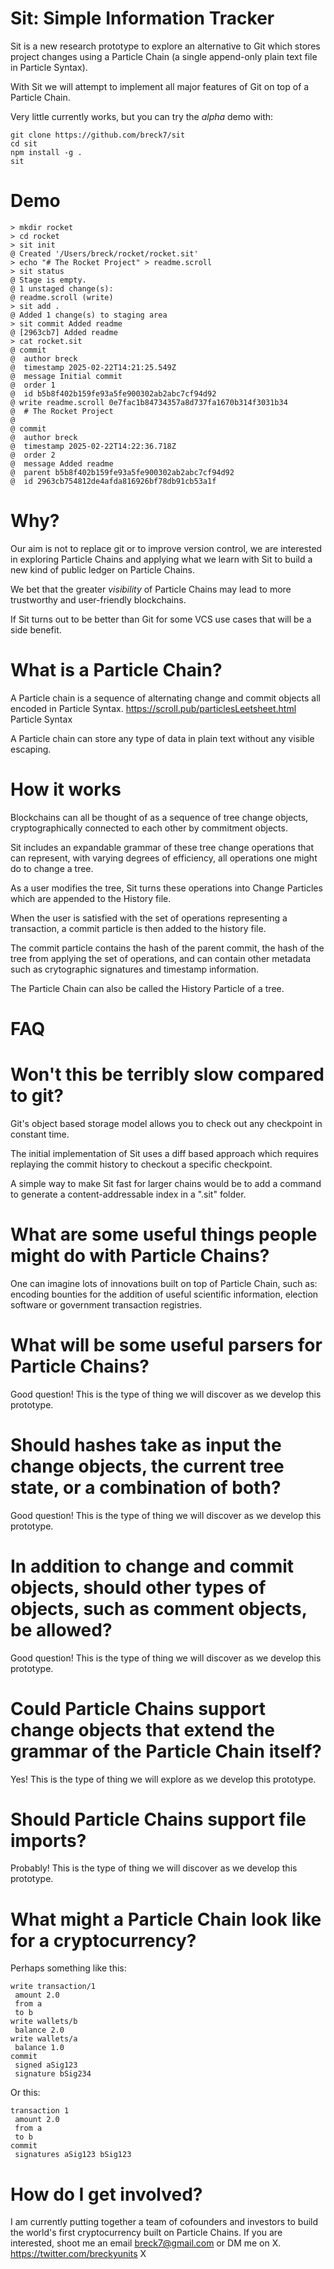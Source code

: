 Sit: Simple Information Tracker
===============================

Sit is a new research prototype to explore an alternative to Git which stores project changes using a Particle Chain (a single append-only plain text file in Particle Syntax).

With Sit we will attempt to implement all major features of Git on top of a Particle Chain.

Very little currently works, but you can try the *alpha* demo with:

```
git clone https://github.com/breck7/sit
cd sit
npm install -g .
sit
```

Demo
====

```
> mkdir rocket
> cd rocket 
> sit init
@ Created '/Users/breck/rocket/rocket.sit'
> echo "# The Rocket Project" > readme.scroll
> sit status
@ Stage is empty.
@ 1 unstaged change(s):
@ readme.scroll (write)
> sit add .
@ Added 1 change(s) to staging area
> sit commit Added readme
@ [2963cb7] Added readme
> cat rocket.sit
@ commit
@  author breck
@  timestamp 2025-02-22T14:21:25.549Z
@  message Initial commit
@  order 1
@  id b5b8f402b159fe93a5fe900302ab2abc7cf94d92
@ write readme.scroll 0e7fac1b84734357a8d737fa1670b314f3031b34
@  # The Rocket Project
@  
@ commit
@  author breck
@  timestamp 2025-02-22T14:22:36.718Z
@  order 2
@  message Added readme
@  parent b5b8f402b159fe93a5fe900302ab2abc7cf94d92
@  id 2963cb754812de4afda816926bf78db91cb53a1f

```

Why?
====

Our aim is not to replace git or to improve version control, we are interested in exploring Particle Chains and applying what we learn with Sit to build a new kind of public ledger on Particle Chains.

We bet that the greater _visibility_ of Particle Chains may lead to more trustworthy and user-friendly blockchains.

If Sit turns out to be better than Git for some VCS use cases that will be a side benefit.

What is a Particle Chain?
=========================

A Particle chain is a sequence of alternating change and commit objects all encoded in Particle Syntax.
 https://scroll.pub/particlesLeetsheet.html Particle Syntax

A Particle chain can store any type of data in plain text without any visible escaping.

How it works
============

Blockchains can all be thought of as a sequence of tree change objects, cryptographically connected to each other by commitment objects.

Sit includes an expandable grammar of these tree change operations that can represent, with varying degrees of efficiency, all operations one might do to change a tree.

As a user modifies the tree, Sit turns these operations into Change Particles which are appended to the History file.

When the user is satisfied with the set of operations representing a transaction, a commit particle is then added to the history file.

The commit particle contains the hash of the parent commit, the hash of the tree from applying the set of operations, and can contain other metadata such as crytographic signatures and timestamp information.

The Particle Chain can also be called the History Particle of a tree.

FAQ
===

Won't this be terribly slow compared to git?
============================================

Git's object based storage model allows you to check out any checkpoint in constant time.

The initial implementation of Sit uses a diff based approach which requires replaying the commit history to checkout a specific checkpoint.

A simple way to make Sit fast for larger chains would be to add a command to generate a content-addressable index in a ".sit" folder.

What are some useful things people might do with Particle Chains?
=================================================================

One can imagine lots of innovations built on top of Particle Chain, such as: encoding bounties for the addition of useful scientific information, election software or government transaction registries.

What will be some useful parsers for Particle Chains?
=====================================================

Good question! This is the type of thing we will discover as we develop this prototype. 

Should hashes take as input the change objects, the current tree state, or a combination of both?
=================================================================================================

Good question! This is the type of thing we will discover as we develop this prototype.

In addition to change and commit objects, should other types of objects, such as comment objects, be allowed?
=============================================================================================================

Good question! This is the type of thing we will discover as we develop this prototype.

Could Particle Chains support change objects that extend the grammar of the Particle Chain itself?
==================================================================================================

Yes! This is the type of thing we will explore as we develop this prototype.

Should Particle Chains support file imports?
============================================

Probably! This is the type of thing we will discover as we develop this prototype.

What might a Particle Chain look like for a cryptocurrency?
===========================================================

Perhaps something like this:

```
write transaction/1
 amount 2.0
 from a
 to b
write wallets/b
 balance 2.0
write wallets/a
 balance 1.0
commit
 signed aSig123
 signature bSig234
```

Or this:

```
transaction 1
 amount 2.0
 from a
 to b
commit
 signatures aSig123 bSig123
```

How do I get involved?
======================

I am currently putting together a team of cofounders and investors to build the world's first cryptocurrency built on Particle Chains. If you are interested, shoot me an email breck7@gmail.com or DM me on X.
 https://twitter.com/breckyunits X
